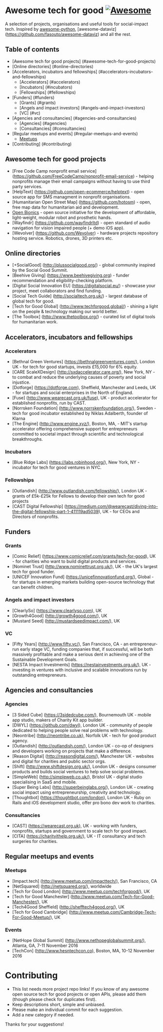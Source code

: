 # Awesome tech for good [![Awesome](https://cdn.rawgit.com/sindresorhus/awesome/d7305f38d29fed78fa85652e3a63e154dd8e8829/media/badge.svg)](https://github.com/sindresorhus/awesome)

A selection of projects, organisations and useful tools for social-impact tech. Inspired by [awesome-python](https://github.com/vinta/awesome-python), [awesome-dataviz] (https://github.com/fasouto/awesome-dataviz) and all the rest.

## Table of contents
- [Awesome tech for good projects] (#awesome-tech-for-good-projects)
- [Online directories] (#online-directories)
- [Accelerators, incubators and fellowships] (#accelerators-incubators-and-fellowships)
  - [Accelerators] (#accelerators)
  - [Incubators] (#incubators)
  - [Fellowships] (#fellowships)
- [Funders] (#funders)
  - [Grants] (#grants)
  - [Angels and impact investors] (#angels-and-impact-investors)
  - [VC] (#vc)
- [Agencies and consultancies] (#agencies-and-consultancies)
  - [Agencies] (#agencies)
  - [Consultancies] (#consultancies)
- [Regular meetups and events] (#regular-meetups-and-events)
  - [Meetups](#meetups)
- [Contributing] (#contributing) 


## Awesome tech for good projects
- [Free Code Camp nonprofit email service] (https://github.com/FreeCodeCamp/nonprofit-email-service) - helping nonprofits manage their email campaigns without having to use third party services.
- [HelpText] (https://github.com/open-ecommerce/helptext) - open source app for SMS managment in nonprofit organisations.
- [Humanitarian Open Street Map] (https://github.com/hotosm) - open, free map data for humanitarian aid and development.
- [Open Bionics](https://github.com/OpenBionics) - open source initiative for the development of affordable, light-weight, modular robot and prosthetic hands.
- [Wayfindr] (https://github.com/wayfindrltd) - open standard of audio navigation for vision impaired people (+ demo iOS app).
- [Wevolver] (https://github.com/Wevolver) - hardware projects repository hosting service. Robotics, drones, 3D printers etc.


## Online directories 
- [+SocialGood] (http://plussocialgood.org/) - global community inspired by the Social Good Summit.
- [Beehive Giving] (https://www.beehivegiving.org) - funder recommendation and eligibility-checking platform.
- [Digital Social Innovation EU] (https://digitalsocial.eu/) - showcase your project, meet collaborators and find funding.
- [Social Tech Guide] (http://socialtech.org.uk/) - largest database of global tech for good.
- [Tech for Good Global] (http://www.techforgood.global/) - shining a light on the people & technology making our world better.
- [The Toolbox] (http://www.thetoolbox.org/) - curated list of digital tools for humanitarian work.


## Accelerators, incubators and fellowships

### Accelerators
- [Bethnal Green Ventures] (https://bethnalgreenventures.com/), London UK  - for tech for good startups, invests £15,000 for 6% equity.
- [CARE ScaleXDesign] (http://sxdaccelerator.care.org/), New York, NY - to combat and reduce the underlying causes of poverty and social injustice.
- [Dotforge] (https://dotforge.com), Sheffield, Manchester and Leeds, UK  - for startups and social enterprises in the North of England.
- [Fuse] (http://www.wearecast.org.uk/fuse), UK - product accelerator for established nonprofits, run by CAST.
- [Norrsken Foundation] (http://www.norrskenfoundation.org/), Sweden - tech for good incubator established by Niklas Adalberth, founder of Klarna 
- [The Engine] (http://www.engine.xyz/), Boston, MA, - MIT's startup accelerator offering comprehensive support for entrepreneurs committed to societal impact through scientific and technological breakthroughs.

### Incubators
- [Blue Ridge Labs] (https://labs.robinhood.org/), New York, NY - incubator for tech for good ventures in NYC.

### Fellowships
- [Outlandish] (http://www.outlandish.com/fellowship/), London UK - grants of £5k-£25k for Fellows to develop their own tech for good projects
- [CAST Digital Fellowship] (https://medium.com/@wearecast/diving-into-the-digital-fellowship-part-1-411119ad5039), UK - for CEOs and Directors of nonprofits.


## Funders

### Grants
- [Comic Relief] (https://www.comicrelief.com/grants/tech-for-good), UK - for charities who want to build digital products and services.
- [Nominet Trust] (http://www.nominettrust.org.uk/), UK - the UK's largest tech for good funder.
- [UNICEF Innovation Fund] (https://unicefinnovationfund.org/), Global - for startups in emerging markets building open-source technology that can benefit children.

### Angels and impact investors
- [ClearlySo] (https://www.clearlyso.com), UK
- [Growth4Good] (http://growth4good.com/), UK
- [Mustard Seed] (http://mustardseedimpact.com/), UK

### VC
- [Fifty Years] (http://www.fifty.vc/), San Francisco, CA - an entrepreneur-run early stage VC, funding companies that, if successful, will be both massively profitable and make a serious dent in achieving one of the Sustainable Development Goals.
- [NESTA Impact Investments] (https://nestainvestments.org.uk/), UK - investing in ventures with inclusive and scalable innovations run by outstanding entrepreneurs.


## Agencies and consultancies

### Agencies
- [3 Sided Cube] (https://3sidedcube.com/), Bournemouth UK - mobile app studio, makers of Charity Kit app builder.
- [DWYL] (https://github.com/dwyl), London UK - community of people dedicated to helping people solve real problems with technology.
- [Neontribe] (http://neontribe.co.uk), Norfolk UK - tech for good product agency.
- [Outlandish] (http://outlandish.com/), London UK - co-op of designers and developers working on projects that make a difference.
- [Reason Digital] (http://reasondigital.com/), Manchester UK - websites and digital for charities and public sector orgs.
- [Shift] (http://www.shiftdesign.org.uk/), London UK  - designs consumer products and builds social ventures to help solve social problems.
- [SimpleWeb] (http://simpleweb.co.uk/), Bristol UK - digital studio specialising in SaaS and mobile.
- [Super Being Labs] (http://superbeinglabs.org/), London UK - creating social impact using entrepreneurship, creativity and technology.
- [Thoughtbot] (https://thoughtbot.com/london), London UK - Ruby on Rails and iOS development studio, offer pro bono dev work to charities.

### Consultancies
- [CAST] (https://wearecast.org.uk), UK - working with funders, nonprofits, startups and government to scale tech for good impact.
- [CITA] (https://charityithelp.org.uk/), UK - IT consultancy and tech surgeries for charities. 


## Regular meetups and events

### Meetups
- [Impact.tech] (http://www.meetup.com/impacttech/), San Francisco, CA
- [NetSquared] (http://netsquared.org/), worldwide
- [Tech for Good London] (http://www.meetup.com/techforgood/), UK
- [Tech for Good Manchester] (http://www.meetup.com/Tech-for-Good-Manchester/), UK
- [Tech4Good Sheffield] (http://shefftech4good.org/), UK
- [Tech for Good Cambridge] (http://www.meetup.com/Cambridge-Tech-For-Good-Meetup/), UK

### Events
- [NetHope Global Summit] (http://www.nethopeglobalsummit.org/), Atlanta, GA, 7-11 November 2016
- [TechCon] (http://www.hesntechcon.co), Boston, MA, 10-12 November 2016

# Contributing

- This list needs more project repo links! If you know of any awesome open source tech for good projects or open APIs, please add them (though please check for duplicates first).
- Keep descriptions short, simple and unbiased.
- Please make an individual commit for each suggestion.
- Add a new category if needed.

Thanks for your suggestions!

